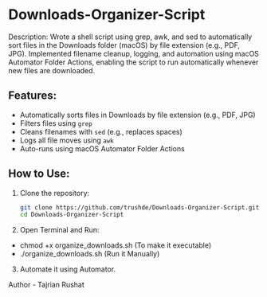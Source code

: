 # Downloads-Organizer-Script
Description: Wrote a shell script using grep, awk, and sed to automatically sort files in the Downloads folder (macOS) by file extension (e.g., PDF, JPG). Implemented filename cleanup, logging, and automation using macOS Automator Folder Actions, enabling the script to run automatically whenever new files are downloaded.

## Features:
- Automatically sorts files in Downloads by file extension (e.g., PDF, JPG)
- Filters files using `grep`
- Cleans filenames with `sed` (e.g., replaces spaces)
- Logs all file moves using `awk`
- Auto-runs using macOS Automator Folder Actions

## How to Use: 

1. Clone the repository:
   ```bash
   git clone https://github.com/trushde/Downloads-Organizer-Script.git
   cd Downloads-Organizer-Script

2. Open Terminal and Run: 
- chmod +x organize_downloads.sh (To make it executable)
- ./organize_downloads.sh (Run it Manually)

3. Automate it using Automator.

Author - Tajrian Rushat 

